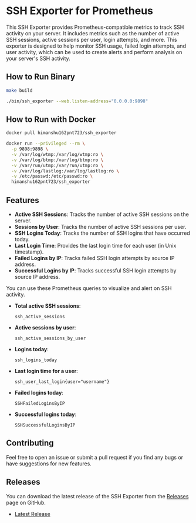 # SSH Exporter for Prometheus

This SSH Exporter provides Prometheus-compatible metrics to track SSH activity on your server. It includes metrics such as the number of active SSH sessions, active sessions per user, login attempts, and more. This exporter is designed to help monitor SSH usage, failed login attempts, and user activity, which can be used to create alerts and perform analysis on your server's SSH activity.

## How to Run Binary

```bash
make build
```

```bash
./bin/ssh_exporter --web.listen-address="0.0.0.0:9898"
```

## How to Run with Docker

```bash
docker pull himanshu162pnt723/ssh_exporter
```
```bash
docker run --privileged --rm \
  -p 9898:9898 \
  -v /var/log/wtmp:/var/log/wtmp:ro \
  -v /var/log/btmp:/var/log/btmp:ro \
  -v /var/run/utmp:/var/run/utmp:ro \
  -v /var/log/lastlog:/var/log/lastlog:ro \
  -v /etc/passwd:/etc/passwd:ro \
  himanshu162pnt723/ssh_exporter
```
## Features

- **Active SSH Sessions**: Tracks the number of active SSH sessions on the server.
- **Sessions by User**: Tracks the number of active SSH sessions per user.
- **SSH Logins Today**: Tracks the number of SSH logins that have occurred today.
- **Last Login Time**: Provides the last login time for each user (in Unix timestamp).
- **Failed Logins by IP**: Tracks failed SSH login attempts by source IP address.
- **Successful Logins by IP**: Tracks successful SSH login attempts by source IP address.

You can use these Prometheus queries to visualize and alert on SSH activity.

- **Total active SSH sessions**:

    ```promQL
    ssh_active_sessions
    ```

- **Active sessions by user**:

    ```promQL
    ssh_active_sessions_by_user
    ```

- **Logins today**:

    ```promQL
    ssh_logins_today
    ```

- **Last login time for a user**:

    ```promQL
    ssh_user_last_login{user="username"}
    ```

- **Failed logins today**:

    ```promQL
    SSHFailedLoginsByIP
    ```

- **Successful logins today**:

    ```promQL
    SSHSuccessfulLoginsByIP
    ```

## Contributing

Feel free to open an issue or submit a pull request if you find any bugs or have suggestions for new features.

## Releases

You can download the latest release of the SSH Exporter from the [Releases](https://github.com/Himanshu-216/ssh_exporter/releases) page on GitHub.

- [Latest Release](https://github.com/Himanshu-216/ssh_exporter/releases/latest)






